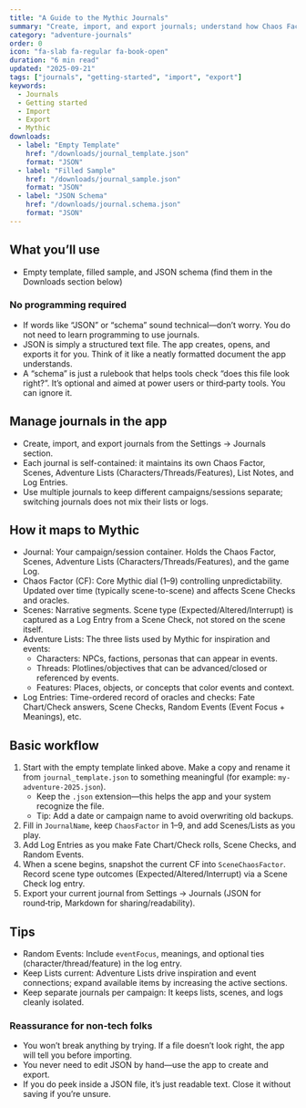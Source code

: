 ```yaml
---
title: "A Guide to the Mythic Journals"
summary: "Create, import, and export journals; understand how Chaos Factor, Scenes, Lists, and Log Entries map to Mythic."
category: "adventure-journals"
order: 0
icon: "fa-slab fa-regular fa-book-open"
duration: "6 min read"
updated: "2025-09-21"
tags: ["journals", "getting-started", "import", "export"]
keywords:
  - Journals
  - Getting started
  - Import
  - Export
  - Mythic
downloads:
  - label: "Empty Template"
    href: "/downloads/journal_template.json"
    format: "JSON"
  - label: "Filled Sample"
    href: "/downloads/journal_sample.json"
    format: "JSON"
  - label: "JSON Schema"
    href: "/downloads/journal.schema.json"
    format: "JSON"
---
```


## What you’ll use

- Empty template, filled sample, and JSON schema (find them in the Downloads section below)

### No programming required

- If words like “JSON” or “schema” sound technical—don’t worry. You do not need to learn programming to use journals.
- JSON is simply a structured text file. The app creates, opens, and exports it for you. Think of it like a neatly formatted document the app understands.
- A “schema” is just a rulebook that helps tools check “does this file look right?”. It’s optional and aimed at power users or third‑party tools. You can ignore it.

## Manage journals in the app

- Create, import, and export journals from the Settings → Journals section.
- Each journal is self-contained: it maintains its own Chaos Factor, Scenes, Adventure Lists (Characters/Threads/Features), List Notes, and Log Entries.
- Use multiple journals to keep different campaigns/sessions separate; switching journals does not mix their lists or logs.

## How it maps to Mythic

- Journal: Your campaign/session container. Holds the Chaos Factor, Scenes, Adventure Lists (Characters/Threads/Features), and the game Log.
- Chaos Factor (CF): Core Mythic dial (1–9) controlling unpredictability. Updated over time (typically scene-to-scene) and affects Scene Checks and oracles.
- Scenes: Narrative segments. Scene type (Expected/Altered/Interrupt) is captured as a Log Entry from a Scene Check, not stored on the scene itself.
- Adventure Lists: The three lists used by Mythic for inspiration and events:
  - Characters: NPCs, factions, personas that can appear in events.
  - Threads: Plotlines/objectives that can be advanced/closed or referenced by events.
  - Features: Places, objects, or concepts that color events and context.
- Log Entries: Time-ordered record of oracles and checks: Fate Chart/Check answers, Scene Checks, Random Events (Event Focus + Meanings), etc.

## Basic workflow

1) Start with the empty template linked above. Make a copy and rename it from `journal_template.json` to something meaningful (for example: `my-adventure-2025.json`).
   - Keep the `.json` extension—this helps the app and your system recognize the file.
   - Tip: Add a date or campaign name to avoid overwriting old backups.
2) Fill in `JournalName`, keep `ChaosFactor` in 1–9, and add Scenes/Lists as you play.
3) Add Log Entries as you make Fate Chart/Check rolls, Scene Checks, and Random Events.
4) When a scene begins, snapshot the current CF into `SceneChaosFactor`. Record scene type outcomes (Expected/Altered/Interrupt) via a Scene Check log entry.
5) Export your current journal from Settings → Journals (JSON for round‑trip, Markdown for sharing/readability).

## Tips

- Random Events: Include `eventFocus`, meanings, and optional ties (character/thread/feature) in the log entry.
- Keep Lists current: Adventure Lists drive inspiration and event connections; expand available items by increasing the active sections.
- Keep separate journals per campaign: It keeps lists, scenes, and logs cleanly isolated.

### Reassurance for non‑tech folks

- You won’t break anything by trying. If a file doesn’t look right, the app will tell you before importing.
- You never need to edit JSON by hand—use the app to create and export.
- If you do peek inside a JSON file, it’s just readable text. Close it without saving if you’re unsure.
